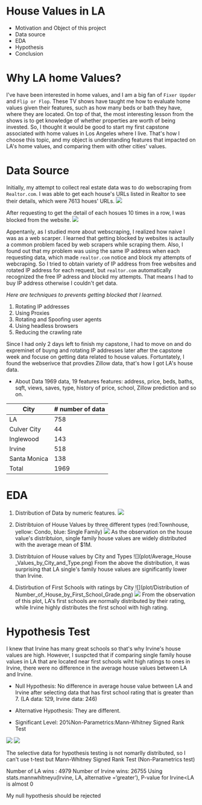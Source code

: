 # House Values in LA
- Motivation and Object of this project
- Data source
- EDA
- Hypothesis
- Conclusion

# Why LA home Values?
I've have been interested in home values, and I am a big fan of `Fixer Uppder` and `Flip or Flop`. These TV shows have taught me how to evaluate home values given their features, such as how many beds or bath they have, where they are located. On top of that, the most interesting lesson from the shows is to get knowledge of whether properties are worth of being invested. So, I thought it would be good to start my first capstone associated with home values in Los Angeles where I live. That's how I choose this topic, and my object is understanding features that impacted on LA's home values, and comparing them with other cities' values. 

# Data Source

Initially, my attempt to collect real estate data was to do webscraping from `Realtor.com`. I was able to get each house's URLs listed in Realtor to see their details, which were 7613 houes' URLs. 
![](image/house_info.png)

After requesting to get the detail of each hosues 10 times in a row, I was blocked from the website. 
![](image/urls_list.png)


Appentanly, as I studied more about webscraping, I realized how naive I was as a web scarper. I learned that getting blocked by websites is actaully a common problem faced by web scrapers while scraping them. Also, I found out that my problem was using the same IP address when each requesting data, which made `realtor.com` notice and block my attempts of webcraping. So I tried to obtain variety of IP address from free websites and rotated IP address for each request, but `realtor.com` automatically recognized the free IP adress and blockd my attempts. That means I had to buy IP address otherwise I couldn't get data.  

 *Here are techniques to prevents getting blocked that I learned.*
  1. Rotating IP addresses
  2. Using Proxies
  3. Rotating and Spoofing user agents
  4. Using headless browsers
  5. Reducing the crawling rate
  
  
 Since I had only 2 days left to finish my capstone, I had to move on and do expreminet of buyng and rotating IP addresses later after the capstone week and focuse on getting data related to house values. Fortuntately, I found the webserivce that provdies Zillow data, that's how I got LA's house data.
 
 - About Data
 1969 data, 19 features
 features: address, price, beds, baths, sqft, views, saves, type, history of price, school, Zillow prediction and so on.
 
 | City | # number of data |
 | --- | --- |
 | LA  | 758 |
 | Culver City | 44 |
 | Inglewood | 143 |
 | Irvine | 518 |
 | Santa Monica | 138 |
 | Total | 1969 |
 
 # EDA
 
 1. Distribution of Data by numeric features.
 ![](plot/Distribution_of_Data.png)
 
 2. Distribtuion of House Values by three different types
 (red:Townhouse, yellow: Condo, blue: Single Family)
![](plot/Zillow_Price_Distribution_by_House_Type.png)
As the observation on the house value's distribtuion, single family house values are widely distributed with the average mean of $1M. 

3. Distribtuion of House values by City and Types
![](plot/Average_House _Values_by_City_and_Type.png)
From the above the distribution, it was surprising that LA single's family house values are significantly lower than Irvine. 

4. Distirbution of First Schools with ratings by City
![](plot/Distribution of Number_of_House_by_First_School_Grade.png)
![](plot/first_school_distribtuion.png)
From the observation of this plot, LA's first schools are normally distributed by their rating, while Irvine highly distributes the first school with high rating.

# Hypothesis Test

I knew that Irvine has many great schools so that's why Irvine's house values are high. However, I suspcted that if comparing single family house values in LA that are located near first schools wiht high ratings to ones in Irvine, there were no difference in the average house values between LA and Irvine. 

- Null Hypothesis: No difference in average house value between LA and Irvine after selecting data that has first school rating that is greater than 7. (LA data: 129,  Irvine data: 246)

- Alternative Hypothesis: They are different.

- Significant Level: 20%Non-Parametrics:Mann-Whitney Signed Rank Test

![](plot/LA_House_Value_Distribution.png)
![](plot/Irvine_House_Value_Distribution.png)

The selective data for hypothesis testing is not nomarlly distributed, so I can't use t-test but Mann-Whitney Signed Rank Test (Non-Parametrics test)

Number of LA wins : 4979
Number of Irvine wins: 26755
Using stats.mannwhitneyu(Irvine, LA, alternative =‘greater’), P-value for Irvine<LA is almost 0

My null hypothesis should be rejected






 
 
 
 
 
  
